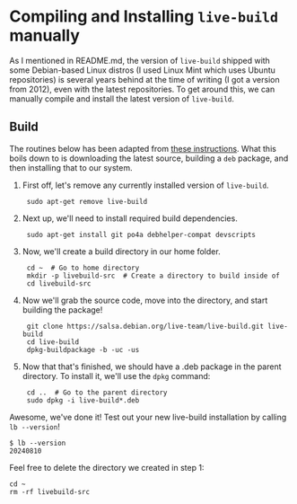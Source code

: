 # Compiling and Installing `live-build` manually

As I mentioned in README.md, the version of `live-build` shipped with some Debian-based Linux distros (I used Linux Mint which uses Ubuntu repositories) is several years behind at the time of writing (I got a version from 2012), even with the latest repositories. To get around this, we can manually compile and install the latest version of `live-build`.

## Build
The routines below has been adapted from [these instructions](https://live-team.pages.debian.net/live-manual/html/live-manual/installation.en.html). What this boils down to is downloading the latest source, building a `deb` package, and then installing that to our system.

1. First off, let's remove any currently installed version of `live-build`.
    
        sudo apt-get remove live-build

2. Next up, we'll need to install required build dependencies.

        sudo apt-get install git po4a debhelper-compat devscripts

3. Now, we'll create a build directory in our home folder.

        cd ~  # Go to home directory
        mkdir -p livebuild-src  # Create a directory to build inside of
        cd livebuild-src

4. Now we'll grab the source code, move into the directory, and start building the package!

        git clone https://salsa.debian.org/live-team/live-build.git live-build
        cd live-build
        dpkg-buildpackage -b -uc -us

5. Now that that's finished, we should have a .deb package in the parent directory. To install it, we'll use the `dpkg` command:

        cd ..  # Go to the parent directory
        sudo dpkg -i live-build*.deb

Awesome, we've done it! Test out your new live-build installation by calling `lb --version`!

    $ lb --version
    20240810


Feel free to delete the directory we created in step 1: 

    cd ~
    rm -rf livebuild-src
